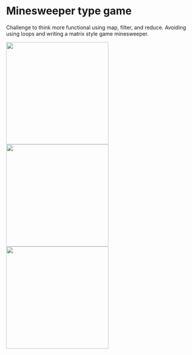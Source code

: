 # Minesweeper type game

Challenge to think more functional using map, filter, and reduce.  Avoiding using loops and writing a matrix style game minesweeper.

<p float="left">
  <img width="275"  src="https://user-images.githubusercontent.com/22163547/50492551-224e1900-09cd-11e9-8587-efc06b36d321.png">
  <img width="275"  src="https://user-images.githubusercontent.com/22163547/50492550-224e1900-09cd-11e9-8185-435f93e7f426.png">
  <img width="275" src="https://user-images.githubusercontent.com/22163547/50492552-224e1900-09cd-11e9-8f3a-845120782d06.png">
</p>
